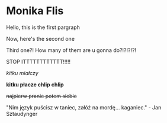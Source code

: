# Monika Flis

Hello, this is the first pargraph

Now, here's the second one

Third one?! How many of them are u gonna do?!?!?!?!

STOP ITTTTTTTTTTTT!!!!!

*kitku miałczy*

**kitku płacze chlip chlip**

~~najpierw pranie potem siebie~~

"Nim język puścisz w taniec, załóż na mordę... kaganiec." - Jan Sztaudynger
